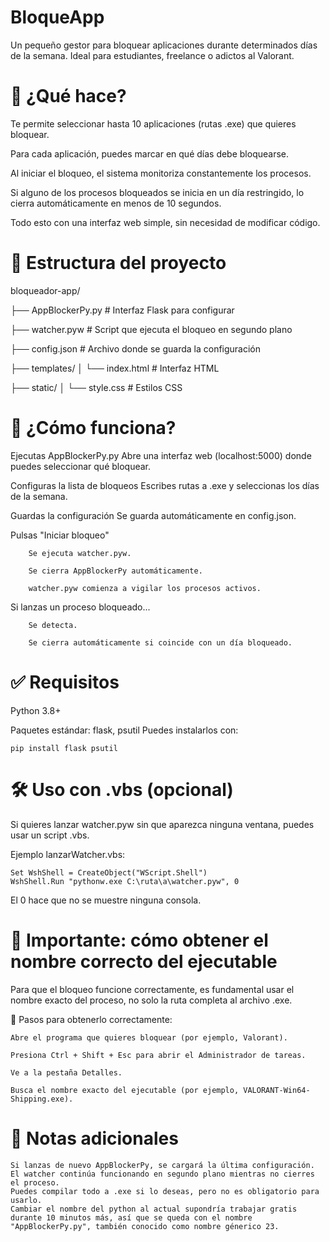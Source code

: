 # BloqueApp
Un pequeño gestor para bloquear aplicaciones durante determinados días de la semana. Ideal para estudiantes, freelance o adictos al Valorant.


# 🚀 ¿Qué hace?

  Te permite seleccionar hasta 10 aplicaciones (rutas .exe) que quieres bloquear.

  Para cada aplicación, puedes marcar en qué días debe bloquearse.

  Al iniciar el bloqueo, el sistema monitoriza constantemente los procesos.

  Si alguno de los procesos bloqueados se inicia en un día restringido, lo cierra automáticamente en menos de 10 segundos.

  Todo esto con una interfaz web simple, sin necesidad de modificar código.

# 📂 Estructura del proyecto

bloqueador-app/

├── AppBlockerPy.py      # Interfaz Flask para configurar

├── watcher.pyw          # Script que ejecuta el bloqueo en segundo plano

├── config.json          # Archivo donde se guarda la configuración

├── templates/
│   └── index.html       # Interfaz HTML

├── static/
│   └── style.css        # Estilos CSS

# 🧠 ¿Cómo funciona?

  Ejecutas AppBlockerPy.py
    Abre una interfaz web (localhost:5000) donde puedes seleccionar qué bloquear.

   Configuras la lista de bloqueos
    Escribes rutas a .exe y seleccionas los días de la semana.

  Guardas la configuración
    Se guarda automáticamente en config.json.

  Pulsas "Iniciar bloqueo"

        Se ejecuta watcher.pyw.

        Se cierra AppBlockerPy automáticamente.

        watcher.pyw comienza a vigilar los procesos activos.

  Si lanzas un proceso bloqueado...

        Se detecta.

        Se cierra automáticamente si coincide con un día bloqueado.

 # ✅ Requisitos

 Python 3.8+

 Paquetes estándar: flask, psutil
    Puedes instalarlos con:

    pip install flask psutil

# 🛠 Uso con .vbs (opcional)

Si quieres lanzar watcher.pyw sin que aparezca ninguna ventana, puedes usar un script .vbs.

Ejemplo lanzarWatcher.vbs:

    Set WshShell = CreateObject("WScript.Shell")
    WshShell.Run "pythonw.exe C:\ruta\a\watcher.pyw", 0

El 0 hace que no se muestre ninguna consola.

# 📌 Importante: cómo obtener el nombre correcto del ejecutable

Para que el bloqueo funcione correctamente, es fundamental usar el nombre exacto del proceso, no solo la ruta completa al archivo .exe.

🔧 Pasos para obtenerlo correctamente:

    Abre el programa que quieres bloquear (por ejemplo, Valorant).

    Presiona Ctrl + Shift + Esc para abrir el Administrador de tareas.

    Ve a la pestaña Detalles.

    Busca el nombre exacto del ejecutable (por ejemplo, VALORANT-Win64-Shipping.exe).

# 📌 Notas adicionales

    Si lanzas de nuevo AppBlockerPy, se cargará la última configuración.
    El watcher continúa funcionando en segundo plano mientras no cierres el proceso.
    Puedes compilar todo a .exe si lo deseas, pero no es obligatorio para usarlo.
    Cambiar el nombre del python al actual supondría trabajar gratis durante 10 minutos más, así que se queda con el nombre "AppBlockerPy.py", también conocido como nombre génerico 23.
